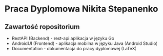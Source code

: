# Praca Dyplomowa Nikita Stepanenko

## Zawartość ropositorium

- RestAPI (Backend) - rest-api aplikacja w języku Go
- AndroidUI (Frontend) - aplikacja mobilna w języku Java (Android Studio)
- Documentation - dokumentacja do pracy dyplomowej (LaTeX)
